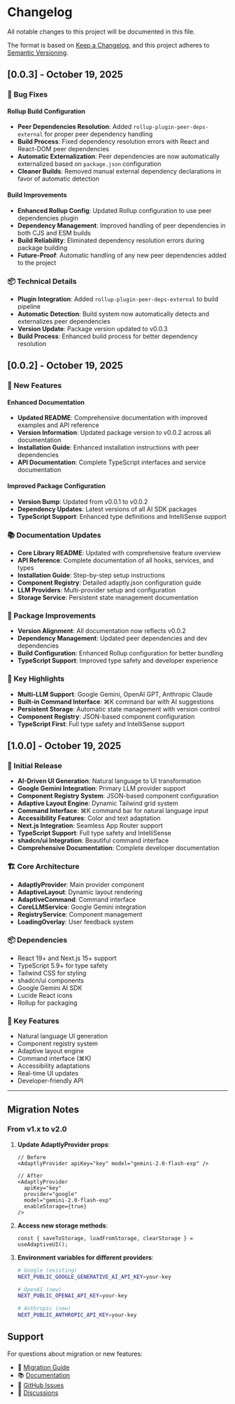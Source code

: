 # Changelog

All notable changes to this project will be documented in this file.

The format is based on [Keep a Changelog](https://keepachangelog.com/en/1.0.0/),
and this project adheres to [Semantic Versioning](https://semver.org/spec/v2.0.0.html).

## [0.0.3] - October 19, 2025

### 🔧 Bug Fixes

#### Rollup Build Configuration

- **Peer Dependencies Resolution**: Added `rollup-plugin-peer-deps-external` for proper peer dependency handling
- **Build Process**: Fixed dependency resolution errors with React and React-DOM peer dependencies
- **Automatic Externalization**: Peer dependencies are now automatically externalized based on `package.json` configuration
- **Cleaner Builds**: Removed manual external dependency declarations in favor of automatic detection

#### Build Improvements

- **Enhanced Rollup Config**: Updated Rollup configuration to use peer dependencies plugin
- **Dependency Management**: Improved handling of peer dependencies in both CJS and ESM builds
- **Build Reliability**: Eliminated dependency resolution errors during package building
- **Future-Proof**: Automatic handling of any new peer dependencies added to the project

### 📦 Technical Details

- **Plugin Integration**: Added `rollup-plugin-peer-deps-external` to build pipeline
- **Automatic Detection**: Build system now automatically detects and externalizes peer dependencies
- **Version Update**: Package version updated to v0.0.3
- **Build Process**: Enhanced build process for better dependency resolution

## [0.0.2] - October 19, 2025

### 🚀 New Features

#### Enhanced Documentation

- **Updated README**: Comprehensive documentation with improved examples and API reference
- **Version Information**: Updated package version to v0.0.2 across all documentation
- **Installation Guide**: Enhanced installation instructions with peer dependencies
- **API Documentation**: Complete TypeScript interfaces and service documentation

#### Improved Package Configuration

- **Version Bump**: Updated from v0.0.1 to v0.0.2
- **Dependency Updates**: Latest versions of all AI SDK packages
- **TypeScript Support**: Enhanced type definitions and IntelliSense support

### 📚 Documentation Updates

- **Core Library README**: Updated with comprehensive feature overview
- **API Reference**: Complete documentation of all hooks, services, and types
- **Installation Guide**: Step-by-step setup instructions
- **Component Registry**: Detailed adaptly.json configuration guide
- **LLM Providers**: Multi-provider setup and configuration
- **Storage Service**: Persistent state management documentation

### 🔧 Package Improvements

- **Version Alignment**: All documentation now reflects v0.0.2
- **Dependency Management**: Updated peer dependencies and dev dependencies
- **Build Configuration**: Enhanced Rollup configuration for better bundling
- **TypeScript Support**: Improved type safety and developer experience

### 🎯 Key Highlights

- **Multi-LLM Support**: Google Gemini, OpenAI GPT, Anthropic Claude
- **Built-in Command Interface**: ⌘K command bar with AI suggestions
- **Persistent Storage**: Automatic state management with version control
- **Component Registry**: JSON-based component configuration
- **TypeScript First**: Full type safety and IntelliSense support

## [1.0.0] - October 19, 2025

### 🎉 Initial Release

- **AI-Driven UI Generation**: Natural language to UI transformation
- **Google Gemini Integration**: Primary LLM provider support
- **Component Registry System**: JSON-based component configuration
- **Adaptive Layout Engine**: Dynamic Tailwind grid system
- **Command Interface**: ⌘K command bar for natural language input
- **Accessibility Features**: Color and text adaptation
- **Next.js Integration**: Seamless App Router support
- **TypeScript Support**: Full type safety and IntelliSense
- **shadcn/ui Integration**: Beautiful command interface
- **Comprehensive Documentation**: Complete developer documentation

### 🏗️ Core Architecture

- **AdaptlyProvider**: Main provider component
- **AdaptiveLayout**: Dynamic layout rendering
- **AdaptiveCommand**: Command interface
- **CoreLLMService**: Google Gemini integration
- **RegistryService**: Component management
- **LoadingOverlay**: User feedback system

### 📦 Dependencies

- React 19+ and Next.js 15+ support
- TypeScript 5.9+ for type safety
- Tailwind CSS for styling
- shadcn/ui components
- Google Gemini AI SDK
- Lucide React icons
- Rollup for packaging

### 🎯 Key Features

- Natural language UI generation
- Component registry system
- Adaptive layout engine
- Command interface (⌘K)
- Accessibility adaptations
- Real-time UI updates
- Developer-friendly API

---

## Migration Notes

### From v1.x to v2.0

1. **Update AdaptlyProvider props**:

   ```tsx
   // Before
   <AdaptlyProvider apiKey="key" model="gemini-2.0-flash-exp" />
   
   // After
   <AdaptlyProvider 
     apiKey="key" 
     provider="google" 
     model="gemini-2.0-flash-exp"
     enableStorage={true}
   />
   ```

2. **Access new storage methods**:

   ```tsx
   const { saveToStorage, loadFromStorage, clearStorage } = useAdaptiveUI();
   ```

3. **Environment variables for different providers**:

   ```bash
   # Google (existing)
   NEXT_PUBLIC_GOOGLE_GENERATIVE_AI_API_KEY=your-key
   
   # OpenAI (new)
   NEXT_PUBLIC_OPENAI_API_KEY=your-key
   
   # Anthropic (new)
   NEXT_PUBLIC_ANTHROPIC_API_KEY=your-key
   ```

## Support

For questions about migration or new features:

- 📖 [Migration Guide](./MIGRATION_GUIDE.md)
- 📚 [Documentation](./docs/README.md)
- 🐛 [GitHub Issues](https://github.com/gauravfs-14/adaptly/issues)
- 💬 [Discussions](https://github.com/gauravfs-14/adaptly/discussions)
